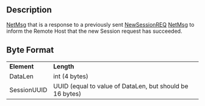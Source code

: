 ## Description

[NetMsg](IBME_GeometryService#NetMsg_Class.md) that is a
response to a previously sent [NewSessionREQ](NewSessionREQ.md)
[NetMsg](IBME_GeometryService#NetMsg_Class.md) to inform the
Remote Host that the new Session request has succeeded.

## Byte Format

|             |                                                          |
|-------------|----------------------------------------------------------|
| **Element** | **Length**                                               |
| DataLen     | int (4 bytes)                                            |
| SessionUUID | UUID (equal to value of DataLen, but should be 16 bytes) |

